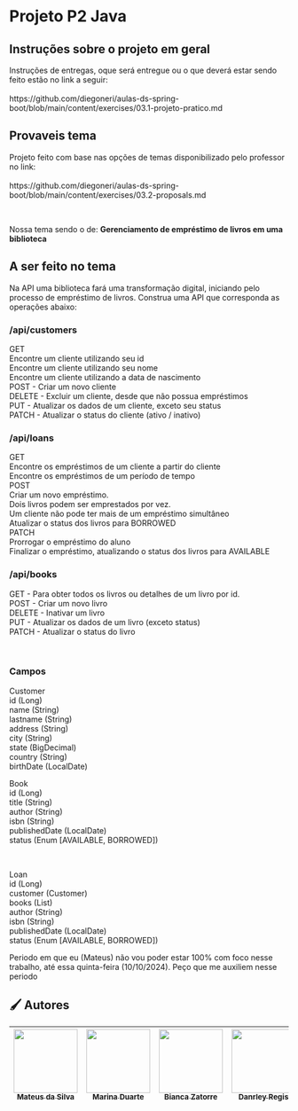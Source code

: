 <h1> Projeto P2 Java </h1>

<h2>Instruções sobre o projeto em geral</h2>

<p>Instruções de entregas, oque será entregue ou o que deverá estar sendo feito estão no link a seguir:<br><br>
https://github.com/diegoneri/aulas-ds-spring-boot/blob/main/content/exercises/03.1-projeto-pratico.md</p>

<h2> Provaveis tema</h2>
<p></p>Projeto feito com base nas opções de temas disponibilizado pelo professor no link:<br><br>
https://github.com/diegoneri/aulas-ds-spring-boot/blob/main/content/exercises/03.2-proposals.md</p>
<br><p>Nossa tema sendo o de: <b>Gerenciamento de empréstimo de livros em uma biblioteca</b></p>

<h2>A ser feito no tema</h2>

<p>
  Na API uma biblioteca fará uma transformação digital, iniciando pelo processo de empréstimo de livros. Construa uma API que corresponda as operações abaixo:

<h3>/api/customers</h3>
<p>
GET<br>
Encontre um cliente utilizando seu id<br>
Encontre um cliente utilizando seu nome<br>
Encontre um cliente utilizando a data de nascimento<br>
POST - Criar um novo cliente<br>
DELETE - Excluir um cliente, desde que não possua empréstimos<br>
PUT - Atualizar os dados de um cliente, exceto seu status<br>
PATCH - Atualizar o status do cliente (ativo / inativo)<br>
</p>
<h3>/api/loans</h3>
<p>
GET<br>
Encontre os empréstimos de um cliente a partir do cliente<br>
Encontre os empréstimos de um período de tempo<br>
POST<br>
Criar um novo empréstimo.<br>
Dois livros podem ser emprestados por vez.<br>
Um cliente não pode ter mais de um empréstimo simultâneo<br>
Atualizar o status dos livros para BORROWED<br>
PATCH<br>
Prorrogar o empréstimo do aluno<br>
Finalizar o empréstimo, atualizando o status dos livros para AVAILABLE<br>
</p>
<h3>/api/books</h3>
<p>
GET - Para obter todos os livros ou detalhes de um livro por id.<br>
POST - Criar um novo livro<br>
DELETE - Inativar um livro<br>
PUT - Atualizar os dados de um livro (exceto status)<br>
PATCH - Atualizar o status do livro<br>
</p><br>
<h3>Campos</h3>
<p>
Customer<br>
id (Long)<br>
name (String)<br>
lastname (String)<br>
address (String)<br>
city (String)<br>
state (BigDecimal)<br>
country (String)<br>
birthDate (LocalDate)<br>
</p>
<p>
Book<br>
id (Long)<br>
title (String)<br>
author (String)<br>
isbn (String)<br>
publishedDate (LocalDate)<br>
status (Enum [AVAILABLE, BORROWED])<br>
</p><br>
<p>
Loan<br>
id (Long)<br>
customer (Customer)<br>
books (List)<br>
author (String)<br>
isbn (String)<br>
publishedDate (LocalDate)<br>
status (Enum [AVAILABLE, BORROWED])<br>
</p>
</p>

<p>Periodo em que eu (Mateus) não vou poder estar 100% com foco nesse trabalho, até essa quinta-feira (10/10/2024). Peço que me auxiliem nesse periodo</p>

<h2 align="left">🖌️ Autores </h2>

| [<img loading="lazy" src="https://avatars.githubusercontent.com/u/125374128?v=4" width=115><br><sub>Mateus da Silva</sub>](https://github.com/Matias5789) |  [<img loading="lazy" src="https://avatars.githubusercontent.com/u/125374126?v=4" width=115><br><sub>Marina Duarte</sub>](https://github.com/maricamano) |  [<img loading="lazy" src="https://avatars.githubusercontent.com/u/112172388?v=4" width=115><br><sub>Bianca Zatorre</sub>](https://github.com/biancazatorre) |  [<img loading="lazy" src="https://avatars.githubusercontent.com/u/112701726?v=4" width=115><br><sub>Danrley Regis</sub>](https://github.com/DanHunterz1) |
:---: | :---: | :---: | :---: |
